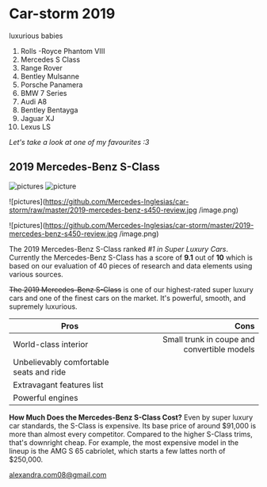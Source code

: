 # Car-storm 2019
luxurious babies

1. Rolls -Royce Phantom VIII
2. Mercedes S Class
3. Range Rover
4. Bentley Mulsanne
5. Porsche Panamera
6. BMW 7 Series
7. Audi A8
8. Bentley Bentayga
9. Jaguar XJ
10. Lexus LS

*Let's take a look at one of my favourites :3* 

## 2019 Mercedes-Benz S-Class 
![pictures](https://github.com/Mercedes-Inglesias/car-storm/raw/master/www.pinterest.com/pin/614037730426114349/image.png)
![picture](https://www.pinterest.com/pin/614037730426114349/) 
 
![pictures](https://github.com/Mercedes-Inglesias/car-storm/raw/master/2019-mercedes-benz-s450-review.jpg /image.png)

![pictures](https://github.com/Mercedes-Inglesias/car-storm/master/2019-mercedes-benz-s450-review.jpg /image.png)

The 2019 Mercedes-Benz S-Class ranked *#1 in Super Luxury Cars*. Currently the Mercedes-Benz S-Class has a score of __9.1__ out of __10__ which is based on our evaluation of 40 pieces of research and data elements using various sources.

~~The 2019 Mercedes-Benz S-Class~~ is one of our highest-rated super luxury cars and one of the finest cars on the market. It's powerful, smooth, and supremely luxurious.

Pros|Cons
---|---:
World-class interior|Small trunk in coupe and convertible models
Unbelievably comfortable seats and ride|
Extravagant features list|
Powerful engines|

__How Much Does the Mercedes-Benz S-Class Cost?__
Even by super luxury car standards, the S-Class is expensive. Its base price of around $91,000 is more than almost every competitor. Compared to the higher S-Class trims, that's downright cheap. For example, the most expensive model in the lineup is the AMG S 65 cabriolet, which starts a few lattes north of $250,000.

alexandra.com08@gmail.com
